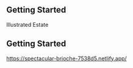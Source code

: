 ## Getting Started
Illustrated Estate

## Getting Started

https://spectacular-brioche-7538d5.netlify.app/ 

